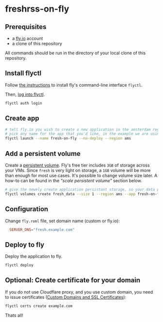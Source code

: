 # freshrss-on-fly


## Prerequisites

 - a [fly.io](https://fly.io/) account
 - a clone of this repository

All commands should be run in the directory of your local clone of this repository.

## Install flyctl

Follow [the instructions](https://fly.io/docs/getting-started/installing-flyctl/) to install fly's command-line interface `flyctl`.

Then, [log into flyctl](https://fly.io/docs/getting-started/log-in-to-fly/).

```sh
flyctl auth login
```

## Create app

```sh
# tell fly.io you wish to create a new application in the amsterdam region (there are many other regions you could pick too)
# pick any name for the app that you'd like, in the example we are using `fresh-on-fly`
flyctl launch --name fresh-on-fly --no-deploy --region ams
```

## Add a persistent volume

Create a [persistent volume](https://fly.io/docs/reference/volumes/). Fly's free tier includes `3GB` of storage across your VMs. Since `fresh` is very light on storage, a `1GB` volume will be more than enough for most use cases. It's possible to change volume size later. A how-to can be found in the _"scale persistent volume"_ section below.

```sh
# give the newely create application persistant storage, so your data persists between app updates
flyctl volumes create fresh_data --size 1 --region ams --app fresh-on-fly
```

## Configuration

Change `fly.roml` file, set domain name (custom or fly.io):

```toml
  SERVER_DNS="fresh.example.com"
```

## Deploy to fly

Deploy the application to fly.

```sh
flyctl deploy
```

## Optional: Create certificate for your domain

If you do not use Cloudflare proxy, and you use custom domain, you need to issue
certificates ([Custom Domains and SSL Certificates](https://fly.io/docs/app-guides/custom-domains-with-fly/#teaching-your-app-about-custom-domains)):

```sh
flyctl certs create example.com
```

Thats all!
